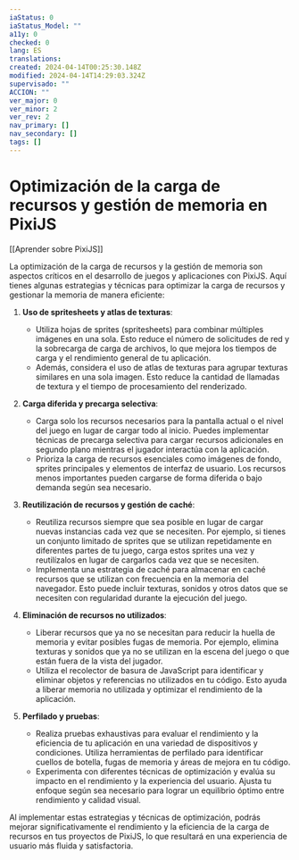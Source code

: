 ```yaml
---
iaStatus: 0
iaStatus_Model: ""
a11y: 0
checked: 0
lang: ES
translations: 
created: 2024-04-14T00:25:30.148Z
modified: 2024-04-14T14:29:03.324Z
supervisado: ""
ACCION: ""
ver_major: 0
ver_minor: 2
ver_rev: 2
nav_primary: []
nav_secondary: []
tags: []
---
```

# Optimización de la carga de recursos y gestión de memoria en PixiJS

[[Aprender sobre PixiJS]]

La optimización de la carga de recursos y la gestión de memoria son aspectos críticos en el desarrollo de juegos y aplicaciones con PixiJS. Aquí tienes algunas estrategias y técnicas para optimizar la carga de recursos y gestionar la memoria de manera eficiente:

1. **Uso de spritesheets y atlas de texturas**:
   - Utiliza hojas de sprites (spritesheets) para combinar múltiples imágenes en una sola. Esto reduce el número de solicitudes de red y la sobrecarga de carga de archivos, lo que mejora los tiempos de carga y el rendimiento general de tu aplicación.
   - Además, considera el uso de atlas de texturas para agrupar texturas similares en una sola imagen. Esto reduce la cantidad de llamadas de textura y el tiempo de procesamiento del renderizado.

2. **Carga diferida y precarga selectiva**:
   - Carga solo los recursos necesarios para la pantalla actual o el nivel del juego en lugar de cargar todo al inicio. Puedes implementar técnicas de precarga selectiva para cargar recursos adicionales en segundo plano mientras el jugador interactúa con la aplicación.
   - Prioriza la carga de recursos esenciales como imágenes de fondo, sprites principales y elementos de interfaz de usuario. Los recursos menos importantes pueden cargarse de forma diferida o bajo demanda según sea necesario.

3. **Reutilización de recursos y gestión de caché**:
   - Reutiliza recursos siempre que sea posible en lugar de cargar nuevas instancias cada vez que se necesiten. Por ejemplo, si tienes un conjunto limitado de sprites que se utilizan repetidamente en diferentes partes de tu juego, carga estos sprites una vez y reutilízalos en lugar de cargarlos cada vez que se necesiten.
   - Implementa una estrategia de caché para almacenar en caché recursos que se utilizan con frecuencia en la memoria del navegador. Esto puede incluir texturas, sonidos y otros datos que se necesiten con regularidad durante la ejecución del juego.

4. **Eliminación de recursos no utilizados**:
   - Liberar recursos que ya no se necesitan para reducir la huella de memoria y evitar posibles fugas de memoria. Por ejemplo, elimina texturas y sonidos que ya no se utilizan en la escena del juego o que están fuera de la vista del jugador.
   - Utiliza el recolector de basura de JavaScript para identificar y eliminar objetos y referencias no utilizados en tu código. Esto ayuda a liberar memoria no utilizada y optimizar el rendimiento de la aplicación.

5. **Perfilado y pruebas**:
   - Realiza pruebas exhaustivas para evaluar el rendimiento y la eficiencia de tu aplicación en una variedad de dispositivos y condiciones. Utiliza herramientas de perfilado para identificar cuellos de botella, fugas de memoria y áreas de mejora en tu código.
   - Experimenta con diferentes técnicas de optimización y evalúa su impacto en el rendimiento y la experiencia del usuario. Ajusta tu enfoque según sea necesario para lograr un equilibrio óptimo entre rendimiento y calidad visual.

Al implementar estas estrategias y técnicas de optimización, podrás mejorar significativamente el rendimiento y la eficiencia de la carga de recursos en tus proyectos de PixiJS, lo que resultará en una experiencia de usuario más fluida y satisfactoria.